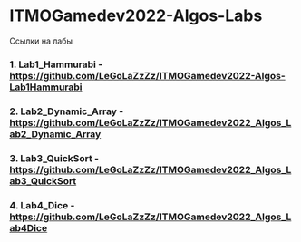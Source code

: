 # ITMOGamedev2022-Algos-Labs
Ссылки на лабы

### 1. Lab1_Hammurabi - https://github.com/LeGoLaZzZz/ITMOGamedev2022-Algos-Lab1Hammurabi
### 2. Lab2_Dynamic_Array - https://github.com/LeGoLaZzZz/ITMOGamedev2022_Algos_Lab2_Dynamic_Array
### 3. Lab3_QuickSort - https://github.com/LeGoLaZzZz/ITMOGamedev2022_Algos_Lab3_QuickSort
### 4. Lab4_Dice - https://github.com/LeGoLaZzZz/ITMOGamedev2022_Algos_Lab4Dice
